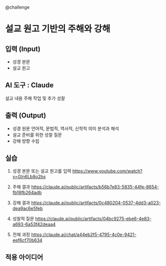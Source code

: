 @challenge

# 설교 원고 기반의 주해와 강해

## 입력 (Input)

- 성경 본문
- 설교 원고

## AI 도구 : Claude

설교 내용 주해 작업 및 추가 성찰

## 출력 (Output)

- 성경 원문 언어적, 문법적, 역사적, 신학적 의미 분석과 해석
- 설교 준비를 위한 성찰 질문
- 강해 방향 수립

## 실습

1. 성경 본문 또는 설교 원고를 입력
   https://www.youtube.com/watch?v=Gln6Lb8o2bs

2. 주해 결과
   https://claude.ai/public/artifacts/b56b7e83-5835-44fe-8654-fb18fb264adb

3. 강해 결과
   https://claude.ai/public/artifacts/0c480204-0537-4dd3-a023-dea9ac6e5feb

4. 성찰적 질문
   https://claude.ai/public/artifacts/04bc9275-ebe6-4e83-a693-6a53f42deaa4

5. 전체 과정
   https://claude.ai/chat/a44eb2f5-4795-4c0e-9421-eef6cf70b634

## 적용 아이디어
